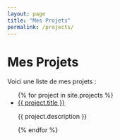 ```yaml
---
layout: page
title: "Mes Projets"
permalink: /projects/
---
```


# Mes Projets

Voici une liste de mes projets :

<ul>
  {% for project in site.projects %}
    <li>
      <a href="{{ project.url }}">{{ project.title }}</a>
      <p>{{ project.description }}</p>  <!-- Optionnel : Ajoutez une description du projet si vous en avez une dans le front matter -->
    </li>
  {% endfor %}
</ul>
